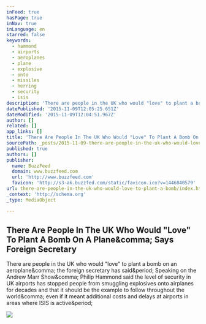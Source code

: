```yaml
---
inFeed: true
hasPage: true
inNav: true
inLanguage: en
starred: false
keywords:
  - hammond
  - airports
  - aeroplanes
  - plane
  - explosive
  - onto
  - missiles
  - herring
  - security
  - isis
description: 'There are people in the UK who would "love" to plant a bomb on an aeroplane, the foreign secretary has said. Speaking on the Andrew Marr Show, Philip Hammond said the level of security in UK airports has stopped people from smuggling explosives onto airplanes for decades and that it should be the example to follow throughout the world, even if it meant additional costs and delays at airports in areas where ISIS is active.'
datePublished: '2015-11-09T12:05:25.651Z'
dateModified: '2015-11-09T12:04:51.967Z'
author: []
related: []
app_links: []
title: 'There Are People In The UK Who Would "Love" To Plant A Bomb On A Plane, Says Foreign Secretary'
sourcePath: _posts/2015-11-09-there-are-people-in-the-uk-who-would-love-to-plant-a-bomb.md
published: true
authors: []
publisher:
  name: BuzzFeed
  domain: www.buzzfeed.com
  url: 'http://www.buzzfeed.com'
  favicon: 'http://s3-ak.buzzfed.com/static/favicon.ico?v=1446840579'
url: there-are-people-in-the-uk-who-would-love-to-plant-a-bomb/index.html
_context: 'http://schema.org'
_type: MediaObject

---
```

<article style=""><h1>There Are People In The UK Who Would "Love" To Plant A Bomb On A Plane&amp;comma; Says Foreign Secretary</h1><p>There are people in the UK who would "love" to plant a bomb on an aeroplane&amp;comma; the foreign secretary has said&amp;period; Speaking on the Andrew Marr Show&amp;comma; Philip Hammond said the level of security in UK airports has stopped people from smuggling explosives onto airplanes for decades and that it should be the example to follow throughout the world&amp;comma; even if it meant additional costs and delays at airports in areas where ISIS is active&amp;period;</p><img src="http://s3-static-ak.buzzfed.com/static/2015-11/8/5/campaign_images/webdr08/there-are-people-in-the-uk-who-would-love-to-plan-2-26131-1446980332-0_dblbig.jpg" /></article>